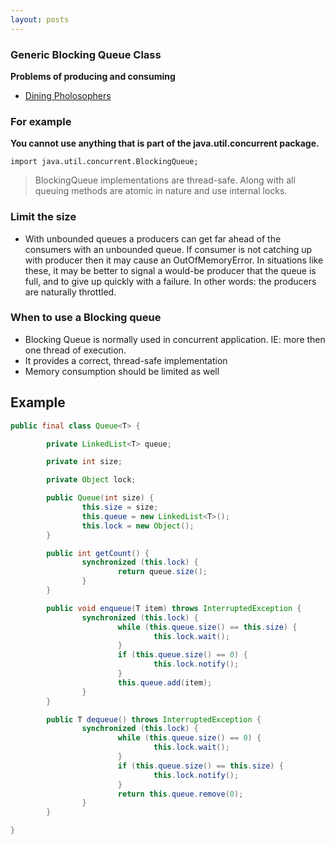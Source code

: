 ```yaml
---
layout: posts
---
```


### Generic Blocking Queue Class

**Problems of producing and consuming**

+ [Dining Pholosophers](https://en.wikipedia.org/wiki/Dining_philosophers_problem)

### For example

**You cannot use anything that is part of the java.util.concurrent package.**

`import java.util.concurrent.BlockingQueue;`

> BlockingQueue implementations are thread-safe. Along with all queuing methods are atomic in nature and use internal locks.

### Limit the size

+ With unbounded queues a producers can get far ahead of the consumers with an unbounded queue. If consumer is not catching up with producer then it may cause an OutOfMemoryError. In situations like these, it may be better to signal a would-be producer that the queue is full, and to give up quickly with a failure. In other words: the producers are naturally throttled.

### When to use a Blocking queue

+ Blocking Queue is normally used in concurrent application. IE: more then one thread of execution.
+ It provides a correct, thread-safe implementation
+ Memory consumption should be limited as well

## Example

```java
public final class Queue<T> {

        private LinkedList<T> queue;

        private int size;

        private Object lock;

        public Queue(int size) {
                this.size = size;
                this.queue = new LinkedList<T>();
                this.lock = new Object();
        }

        public int getCount() {
                synchronized (this.lock) {
                        return queue.size();
                }
        }

        public void enqueue(T item) throws InterruptedException {
                synchronized (this.lock) {
                        while (this.queue.size() == this.size) {
                                this.lock.wait();
                        }
                        if (this.queue.size() == 0) {
                                this.lock.notify();
                        }
                        this.queue.add(item);
                }
        }

        public T dequeue() throws InterruptedException {
                synchronized (this.lock) {
                        while (this.queue.size() == 0) {
                                this.lock.wait();
                        }
                        if (this.queue.size() == this.size) {
                                this.lock.notify();
                        }
                        return this.queue.remove(0);
                }
        }

}
```
